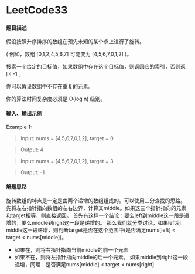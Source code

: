 # LeetCode33
#### 题目描述
假设按照升序排序的数组在预先未知的某个点上进行了旋转。

( 例如，数组 [0,1,2,4,5,6,7] 可能变为 [4,5,6,7,0,1,2] )。

搜索一个给定的目标值，如果数组中存在这个目标值，则返回它的索引，否则返回 -1 。

你可以假设数组中不存在重复的元素。

你的算法时间复杂度必须是 O(log n) 级别。
#### 输入、输出示例
Example 1:
> Input: nums = [4,5,6,7,0,1,2], target = 0

> Output: 4

> Input: nums = [4,5,6,7,0,1,2], target = 3

> Output: -1

#### 解题思路
旋转数组的特点是一定是由两个递增的数组组成的。可以使用二分查找的思路。
先将左右指针指向数组的左右边界，计算其middle。如果这三个指针指向的元素和target相等，则直接返回。
首先有这样一个结论：要么left到middle这一段是递增的，要么middle到right这一段是递增的。
那么我们就分类讨论，如果left到middle这一段递增，则判断target是否在这个范围中(是否满足nums[left] < target < nums[middle])。
- 如果在，则将右指针指向当前middle的前一个元素
- 如果不在，则将左指针指向middle的后一个元素。
如果middle到right这一段递增，同理：是否满足nums[middle] < target < nums[right]
